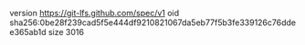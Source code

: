 version https://git-lfs.github.com/spec/v1
oid sha256:0be28f239cad5f5e444df9210821067da5eb77f5b3fe339126c76ddee365ab1d
size 3016
